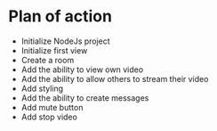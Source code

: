 # Plan of action

- Initialize NodeJs project
- Initialize first view
- Create a room
- Add the ability to view own video
- Add the ability to allow others to stream their video
- Add styling
- Add the ability to create messages
- Add mute button
- Add stop video
